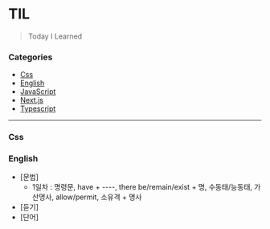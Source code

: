 # TIL

> Today I Learned

### Categories

- [Css](#css)
- [English](#english)
- [JavaScript](#javascript)
- [Next.js](#next.js)
- [Typescript](#typescript)

---

### Css

### English

- [문법]
  - 1일차 : 명령문, have + ----, there be/remain/exist + 명, 수동태/능동태, 가산명사, allow/permit, 소유격 + 명사
- [듣기]
- [단어]
